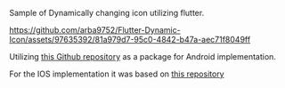 Sample of Dynamically changing icon utilizing flutter. 

https://github.com/arba9752/Flutter-Dynamic-Icon/assets/97635392/81a979d7-95c0-4842-b47a-aec71f8049ff

Utilizing [this Github repository](https://github.com/WillianKirsch/flutter_dynamic_icons) as a package for Android implementation.

For the IOS implementation it was based on [this repository](https://github.com/vijayinyoutube/dynamic_app_icon_app)
